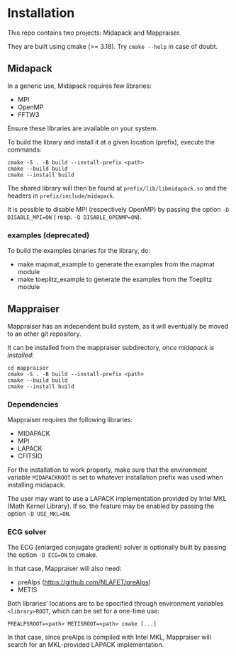 # Installation

This repo contains two projects: Midapack and Mappraiser.

They are built using cmake (>= 3.18). Try `cmake --help` in case of doubt.

## Midapack

In a generic use, Midapack requires few libraries:

- MPI
- OpenMP
- FFTW3

Ensure these libraries are available on your system.

To build the library and install it at a given location (prefix), execute the commands:

```
cmake -S . -B build --install-prefix <path>
cmake --build build
cmake --install build
```

The shared library will then be found at `prefix/lib/libmidapack.so` and the headers in `prefix/include/midapack`.

It is possible to disable MPI (respectively OpenMP) by passing the option `-D DISABLE_MPI=ON` (
resp. `-D DISABLE_OPENMP=ON`).

[//]: # (TODO Add help text to display when calling cmake --help ?)

### examples (deprecated)

To build the examples binaries for the library, do:

- make mapmat_example to generate the examples from the mapmat module
- make toeplitz_example to generate the examples from the Toeplitz module

## Mappraiser

Mappraiser has an independent build system, as it will eventually be moved to an other git repository.

It can be installed from the mappraiser subdirectory, *once midapack is installed*:

```
cd mappraiser
cmake -S . -B build --install-prefix <path>
cmake --build build
cmake --install build
```

### Dependencies

Mappraiser requires the following libraries:

- MIDAPACK
- MPI
- LAPACK
- CFITSIO

For the installation to work properly, make sure that the environment variable `MIDAPACKROOT` is set to whatever installation prefix was used when installing midapack.

The user may want to use a LAPACK implementation provided by Intel MKL (Math Kernel Library).
If so, the feature may be enabled by passing the option `-D USE_MKL=ON`.

### ECG solver

The ECG (enlarged conjugate gradient) solver is optionally built by passing the option `-D ECG=ON` to cmake.

In that case, Mappraiser will also need:

- preAlps (https://github.com/NLAFET/preAlps)
- METIS

Both libraries' locations are to be specified through environment variables `<library>ROOT`, which can be set for a one-time use:

```
PREALPSROOT=<path> METISROOT=<path> cmake [...]
```

In that case, since preAlps is compiled with Intel MKL, Mappraiser will search for an
MKL-provided LAPACK implementation.